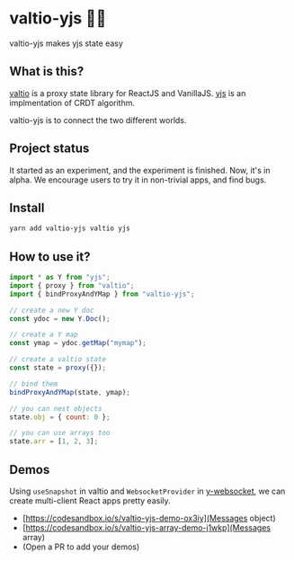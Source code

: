 # valtio-yjs 💊🚀

valtio-yjs makes yjs state easy

## What is this?

[valtio](https://github.com/pmndrs/valtio) is
a proxy state library for ReactJS and VanillaJS.
[yjs](https://github.com/yjs/yjs) is
an implmentation of CRDT algorithm.

valtio-yjs is to connect the two different worlds.

## Project status

It started as an experiment, and the experiment is finished.
Now, it's in alpha.
We encourage users to try it in non-trivial apps, and find bugs.

## Install

```bash
yarn add valtio-yjs valtio yjs
```

## How to use it?

```js
import * as Y from "yjs";
import { proxy } from "valtio";
import { bindProxyAndYMap } from "valtio-yjs";

// create a new Y doc
const ydoc = new Y.Doc();

// create a Y map
const ymap = ydoc.getMap("mymap");

// create a valtio state
const state = proxy({});

// bind them
bindProxyAndYMap(state, ymap);

// you can nest objects
state.obj = { count: 0 };

// you can use arrays too
state.arr = [1, 2, 3];
```

## Demos

Using `useSnapshot` in valtio and
`WebsocketProvider` in [y-websocket](https://github.com/yjs/y-websocket),
we can create multi-client React apps pretty easily.

- [https://codesandbox.io/s/valtio-yjs-demo-ox3iy](Messages object)
- [https://codesandbox.io/s/valtio-yjs-array-demo-j1wkp](Messages array)
- (Open a PR to add your demos)
